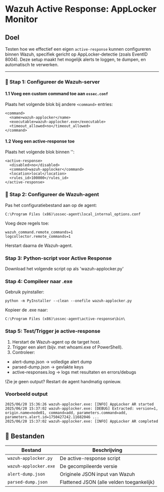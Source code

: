 # Wazuh Active Response: AppLocker Monitor

## Doel

Testen hoe we effectief een eigen `active-response` kunnen configureren binnen Wazuh, specifiek gericht op AppLocker-detectie (zoals EventID 8004). Deze setup maakt het mogelijk alerts te loggen, te dumpen, en automatisch te verwerken.

---

### 🧱 Stap 1: Configureer de Wazuh-server

#### 1.1 Voeg een custom command toe aan `ossec.conf`

Plaats het volgende blok bij andere `<command>` entries:

```
<command>
  <name>wazuh-applocker</name>
  <executable>wazuh-applocker.exe</executable>
  <timeout_allowed>no</timeout_allowed>
</command>
```

#### 1.2 Voeg een active-response toe

Plaats het volgende blok binnen '<active-response>':

```
<active-response>
  <disabled>no</disabled>
  <command>wazuh-applocker</command>
  <location>local</location>
  <rules_id>100000</rules_id>
</active-response>
```

### 🧩 Stap 2: Configureer de Wazuh-agent

Pas het configuratiebestand aan op de agent:

```
C:\Program Files (x86)\ossec-agent\local_internal_options.conf
```

Voeg deze regels toe:
```
wazuh_command.remote_commands=1
logcollector.remote_commands=1
```

Herstart daarna de Wazuh-agent.

### Stap 3: Python-script voor Active Response

Download het volgende script op als 'wazuh-applocker.py'

### Stap 4: Compileer naar .exe

Gebruik pyinstaller:
```
python -m PyInstaller --clean --onefile wazuh-applocker.py
```
Kopieer de .exe naar:
```
C:\Program Files (x86)\ossec-agent\active-response\bin\
```

### Stap 5: Test/Trigger je active-response

1. Herstart de Wazuh-agent op de target host.
2. Trigger een alert (bijv. met whoami.exe of PowerShell).
3. Controleer:
- alert-dump.json → volledige alert dump
- parsed-dump.json → gevlakte keys
- active-responses.log → logs met resultaten en errors/debugs

!Zie je geen output? Restart de agent handmatig opnieuw.

### Voorbeeld output
```
2025/06/20 15:36:26 wazuh-applocker.exe: [INFO] AppLocker AR started  
2025/06/20 15:37:02 wazuh-applocker.exe: [DEBUG] Extracted: version=1, origin.name=node01, command=add, parameters.command=add, parameters.alert.id=1750427242.11682046 ...
2025/06/20 15:37:02 wazuh-applocker.exe: [INFO] AppLocker AR completed
```

## 📁 Bestanden

| Bestand              | Beschrijving                             |
|----------------------|------------------------------------------|
| `wazuh-applocker.py` | De active-response script                |
| `wazuh-applocker.exe`| De gecompileerde versie                  |
| `alert-dump.json`    | Originele JSON input van Wazuh           |
| `parsed-dump.json`   | Flattened JSON (alle velden toegankelijk)|
